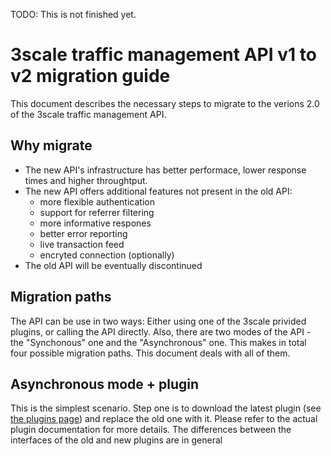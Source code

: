 TODO: This is not finished yet.

3scale traffic management API v1 to v2 migration guide
======================================================

This document describes the necessary steps to migrate to the verions 2.0 of the
3scale traffic management API.

Why migrate
-----------

- The new API's infrastructure has better performace, lower response times and higher throughtput.
- The new API offers additional features not present in the old API:
  - more flexible authentication
  - support for referrer filtering
  - more informative respones
  - better error reporting
  - live transaction feed
  - encryted connection (optionally)
- The old API will be eventually discontinued

Migration paths
---------------

The API can be use in two ways: Either using one of the 3scale privided plugins, or calling the API directly. Also, there are two modes of the API - the "Synchonous" one and the "Asynchronous" one. This makes in total four possible migration paths. This document deals with all of them.

Asynchronous mode + plugin
--------------------------

This is the simplest scenario. Step one is to download the latest plugin (see [the plugins page](http://www.3scale.net/support/plugin-download/)) and replace the old one with it. Please refer to the actual plugin documentation for more details. The differences between the interfaces of the old and new plugins are in general 


